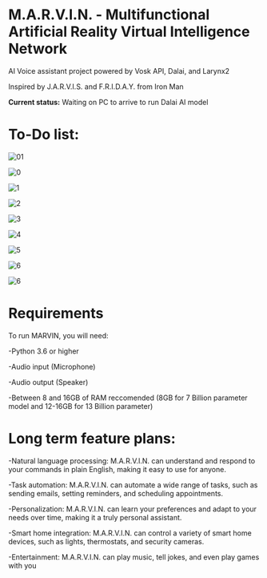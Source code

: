 # M.A.R.V.I.N. - Multifunctional Artificial Reality Virtual Intelligence Network

AI Voice assistant project powered by Vosk API, Dalai, and Larynx2


Inspired by J.A.R.V.I.S. and F.R.I.D.A.Y. from Iron Man

**Current status:** Waiting on PC to arrive to run Dalai AI model


# To-Do list:

![01](https://img.shields.io/badge/Complete%20ToDo%20List-Complete-brightgreen)

![0](https://img.shields.io/badge/Rethink%20Name-Complete-brightgreen)

![1](https://img.shields.io/badge/Deploy%20Vosk-Incomplete-red)

![2](https://img.shields.io/badge/Integrate%20Vosk-Incomplete-red)

![3](https://img.shields.io/badge/Deploy%20Dalai-Incomplete-red)

![4](https://img.shields.io/badge/Integrate%20Dalai-Incomplete-red)

![5](https://img.shields.io/badge/Deploy%20Larynx2-Incomplete-red)

![6](https://img.shields.io/badge/Integrate%20Larynx2-Incomplete-red)

![6](https://img.shields.io/badge/Add%20more%20functionality-Incomplete-red)

# Requirements

To run MARVIN, you will need:

-Python 3.6 or higher

-Audio input (Microphone)

-Audio output (Speaker)

-Between 8 and 16GB of RAM reccomended (8GB for 7 Billion parameter model and 12-16GB for 13 Billion parameter) 


# Long term feature plans:


-Natural language processing: M.A.R.V.I.N. can understand and respond to your commands in plain English, making it easy to use for anyone.

-Task automation: M.A.R.V.I.N. can automate a wide range of tasks, such as sending emails, setting reminders, and scheduling appointments.

-Personalization: M.A.R.V.I.N. can learn your preferences and adapt to your needs over time, making it a truly personal assistant.

-Smart home integration: M.A.R.V.I.N. can control a variety of smart home devices, such as lights, thermostats, and security cameras.

-Entertainment: M.A.R.V.I.N. can play music, tell jokes, and even play games with you
